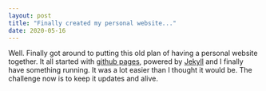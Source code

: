 ```yaml
---
layout: post
title: "Finally created my personal website..."
date: 2020-05-16
---
```


Well. Finally got around to putting this old plan of having a personal website together. It all started with [github pages](https://pages.github.com/), powered by [Jekyll](http://jekyllrb.com) and I finally have something running. It was a lot easier than I thought it would be. The challenge now is to keep it updates and alive.